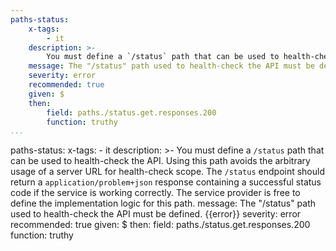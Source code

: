 ```yaml
---
paths-status:
    x-tags:
        - it
    description: >-
        You must define a `/status` path that can be used to health-check the API. Using this path avoids the arbitrary usage of a server URL for health-check scope. The `/status` endpoint should return a `application/problem+json` response containing a successful status code if the service is working correctly. The service provider is free to define the implementation logic for this path.
    message: The "/status" path used to health-check the API must be defined. {{error}}
    severity: error
    recommended: true
    given: $
    then:
        field: paths./status.get.responses.200
        function: truthy  
...
```

paths-status:
    x-tags:
        - it
    description: >-
        You must define a `/status` path that can be used to health-check the API. Using this path avoids the arbitrary usage of a server URL for health-check scope. The `/status` endpoint should return a `application/problem+json` response containing a successful status code if the service is working correctly. The service provider is free to define the implementation logic for this path.
    message: The "/status" path used to health-check the API must be defined. {{error}}
    severity: error
    recommended: true
    given: $
    then:
        field: paths./status.get.responses.200
        function: truthy     